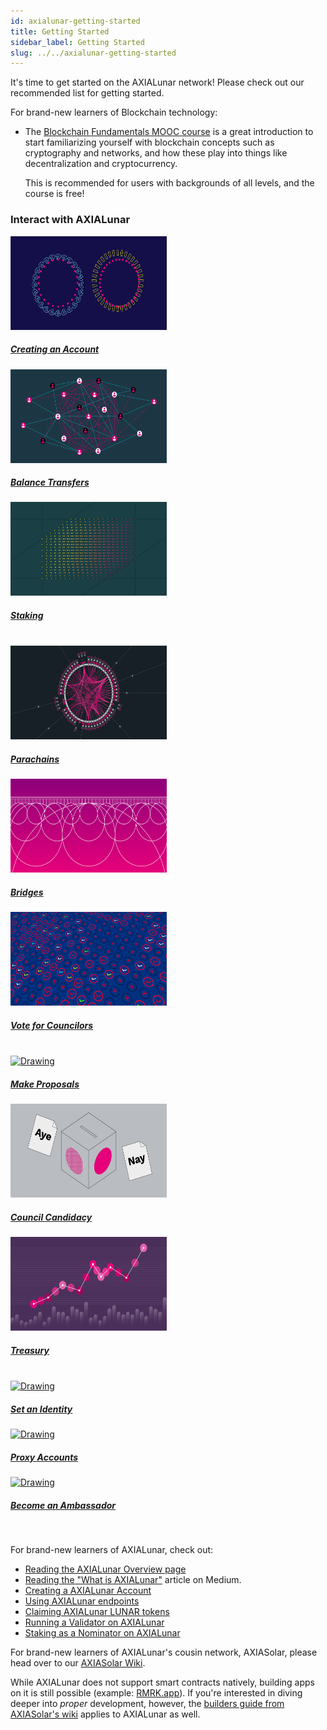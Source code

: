 ```yaml
---
id: axialunar-getting-started
title: Getting Started
sidebar_label: Getting Started
slug: ../../axialunar-getting-started
---
```


It's time to get started on the AXIALunar network! Please check out our recommended list for getting
started.

For brand-new learners of Blockchain technology:

- The [Blockchain Fundamentals MOOC course][mooc] is a great introduction to start familiarizing
  yourself with blockchain concepts such as cryptography and networks, and how these play into
  things like decentralization and cryptocurrency.

  This is recommended for users with backgrounds of all levels, and the course is free!

### Interact with AXIALunar

<tr class="cards-container">
  <td>
    <a class="guide-link" href="../docs/learn-account-generation"> 
      <img src="/docs/assets/guides/axiasolar-guide/account.png" alt="Drawing" width="250" height="150"/>
        <div class="cards-body">
            <h5 class="cards-title">Creating an Account</h5>
        </div> 
    </a>
  </td>
  <td>
    <a class="guide-link" href="../docs/learn-balance-transfers"> 
      <img src="/docs/assets/guides/axiasolar-guide/transfer.png" alt="Drawing" width="250" height="150"/> 
        <div class="cards-body">
            <h5 class="cards-title">Balance Transfers</h5>
        </div>
    </a>
  </td>
  <td> 
    <a class="guide-link" href="../docs/learn-staking"> 
      <img class="guide-image" src="/docs/assets/guides/axiasolar-guide/stake.png" alt="Drawing" width="250" height="150" />
              <div class="cards-body">
                  <h5 class="cards-title">Staking</h5>
              </div>
    </a>
  </td>
</tr>

<br />

<tr class="cards-container">
  <td>
    <a class="guide-link" href="../docs/learn-parachains">  
      <img class="guide-image" src="/docs/assets/guides/axiasolar-guide/parachain.png" alt="Drawing" width="250" height="150"/>
              <div class="cards-body">
                  <h5 class="cards-title">Parachains</h5>
              </div>
    </a>
  </td>
  <td>
    <a class="guide-link" href="../docs/learn-bridges">  
      <img class="guide-image" src="/docs/assets/guides/axiasolar-guide/bridges.png" alt="Drawing" width="250" height="150"/>
              <div class="cards-body">
                  <h5 class="cards-title">Bridges</h5>
              </div>
    </a>
  </td>
  <td> 
    <a class="guide-link" href="../docs/maintain-guides-how-to-vote-councillor"> 
      <img class="guide-image" src="/docs/assets/guides/axiasolar-guide/voting.png" alt="Drawing" width="250" height="150"/>
              <div class="cards-body">
                  <h5 class="cards-title">Vote for Councilors</h5>
              </div>
    </a>
  </td>
</tr>

<br />

<tr class="cards-container">
  <td> 
  <a class="guide-link" href="../docs/learn-treasury#creating-the-proposal"> 
    <img class="guide-image" src="/docs/assets/guides/axiasolar-guide/proposal.png" alt="Drawing" width="250" height="150"/>
            <div class="cards-body">
                <h5 class="cards-title">Make Proposals</h5>
            </div>
  </a>
  </td>
  <td>
    <a class="guide-link" href="../docs/maintain-guides-how-to-join-council#submit-candidacy">  
      <img class="guide-image" src="/docs/assets/guides/axiasolar-guide/council.png" alt="Drawing" width="250" height="150"/>
              <div class="cards-body">
                  <h5 class="cards-title">Council Candidacy</h5>
              </div>
    </a>
  </td>
  <td> 
    <a class="guide-link" href="../docs/learn-treasury">  
      <img class="guide-image" src="/docs/assets/guides/axiasolar-guide/treasury.png" alt="Drawing" width="250" height="150"/>
              <div class="cards-body">
                  <h5 class="cards-title">Treasury</h5>
              </div>
    </a>
  </td>
</tr>

<br />

<tr class="cards-container">
  <td> 
    <a class="guide-link" href="../docs/learn-identity"> 
      <img class="guide-image" src="/docs/assets/guides/axiasolar-guide/identity.png" alt="Drawing" width="250" height="150"/>
              <div class="cards-body">
                 <h5 class="cards-title">Set an Identity</h5>
              </div>
    </a>
  </td>
  <td> 
    <a class="guide-link" href="../docs/learn-proxies"> 
      <img class="guide-image" src="/docs/assets/guides/axiasolar-guide/proxy.png" alt="Drawing" width="250" height="150"/>
              <div class="cards-body">
                  <h5 class="cards-title">Proxy Accounts</h5>
              </div>
    </a>
  </td>
  <td>
  <a class="guide-link" href="../docs/ambassadors">  
    <img class="guide-image" src="/docs/assets/guides/axiasolar-guide/ambassadors.png" alt="Drawing" width="250" height="150"/>
            <div class="cards-body">
                <h5 class="cards-title">Become an Ambassador</h5>
            </div>
  </a>
  </td>
</tr>

<br />

For brand-new learners of AXIALunar, check out:

- [Reading the AXIALunar Overview page][overview]
- [Reading the "What is AXIALunar"][medium] article on Medium.
- [Creating a AXIALunar Account][create-account]
- [Using AXIALunar endpoints][endpoints]
- [Claiming AXIALunar LUNAR tokens][tokens]
- [Running a Validator on AXIALunar][validator]
- [Staking as a Nominator on AXIALunar][nominator]

For brand-new learners of AXIALunar's cousin network, AXIASolar, please head over to our [AXIASolar
Wiki][axiasolar wiki].

While AXIALunar does not support smart contracts natively, building apps on it is still possible
(example: [RMRK.app](https://rmrk.app)). If you're interested in diving deeper into _proper_
development, however, the [builders guide from AXIASolar's wiki][axiasolar-builders] applies to AXIALunar
as well.

[mooc]: https://mooc.axiacoin.org/course/blockchain-fundamentals/
[overview]: axialunar-index.md
[medium]: https://medium.com/axiacoin.network/axialunar-network-7446706b8f4c
[create-account]: axialunar-claims.md
[endpoints]: axialunar-endpoints.md
[tokens]: https://claim.axialunar.network/
[validator]: ../../maintain/axialunar/mirror-maintain-guides-how-to-validate-axialunar.md
[nominator]: ../../maintain/axialunar/mirror-maintain-guides-how-to-nominate-axialunar.md
[axiasolar wiki]: https://solar.wiki.axiacoin.network/
[axiasolar-builders]: ../../build/build-index.md
